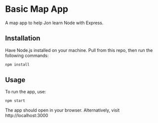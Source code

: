 # Basic Map App

A map app to help Jon learn Node with Express.

## Installation

Have Node.js installed on your machine. Pull from this repo, then run the following commands:

```sh
npm install
```

## Usage

To run the app, use:

```sh
npm start
```

The app should open in your browser. Alternatively, visit http://localhost:3000
